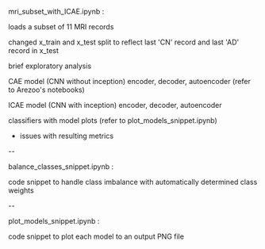 
mri_subset_with_ICAE.ipynb :

loads a subset of 11 MRI records

changed x_train and x_test split to reflect last 'CN' record and last 'AD' record in x_test

brief exploratory analysis

CAE model (CNN without inception) encoder, decoder, autoencoder (refer to Arezoo's notebooks)

ICAE model (CNN with inception) encoder, decoder, autoencoder

classifiers with model plots (refer to plot_models_snippet.ipynb)

* issues with resulting metrics

--

balance_classes_snippet.ipynb :

code snippet to handle class imbalance with automatically determined class weights

--

plot_models_snippet.ipynb :

code snippet to plot each model to an output PNG file